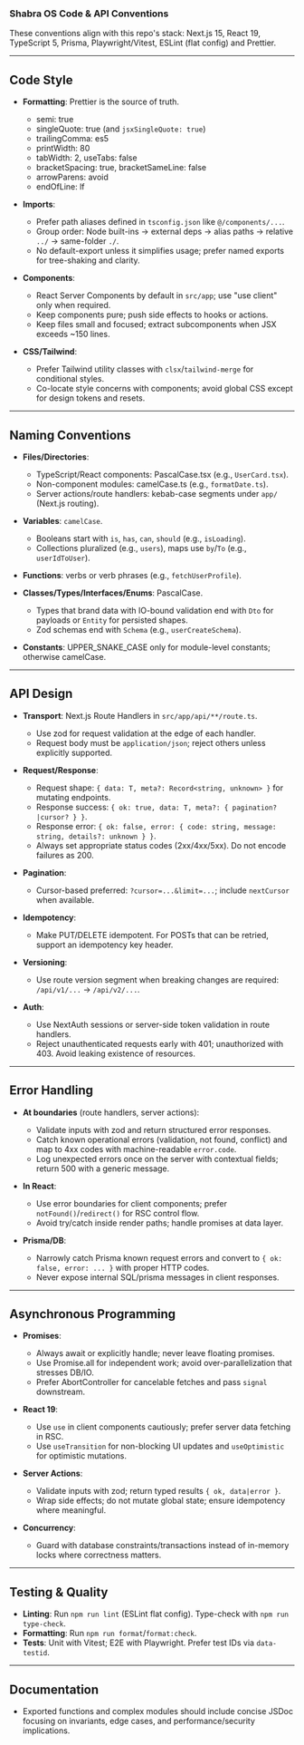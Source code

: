 ### Shabra OS Code & API Conventions

These conventions align with this repo's stack: Next.js 15, React 19, TypeScript 5, Prisma, Playwright/Vitest, ESLint (flat config) and Prettier.

---

## Code Style

- **Formatting**: Prettier is the source of truth.
  - semi: true
  - singleQuote: true (and `jsxSingleQuote: true`)
  - trailingComma: es5
  - printWidth: 80
  - tabWidth: 2, useTabs: false
  - bracketSpacing: true, bracketSameLine: false
  - arrowParens: avoid
  - endOfLine: lf

- **Imports**:
  - Prefer path aliases defined in `tsconfig.json` like `@/components/...`.
  - Group order: Node built-ins → external deps → alias paths → relative `../` → same-folder `./`.
  - No default-export unless it simplifies usage; prefer named exports for tree-shaking and clarity.

- **Components**:
  - React Server Components by default in `src/app`; use "use client" only when required.
  - Keep components pure; push side effects to hooks or actions.
  - Keep files small and focused; extract subcomponents when JSX exceeds ~150 lines.

- **CSS/Tailwind**:
  - Prefer Tailwind utility classes with `clsx`/`tailwind-merge` for conditional styles.
  - Co-locate style concerns with components; avoid global CSS except for design tokens and resets.

---

## Naming Conventions

- **Files/Directories**:
  - TypeScript/React components: PascalCase.tsx (e.g., `UserCard.tsx`).
  - Non-component modules: camelCase.ts (e.g., `formatDate.ts`).
  - Server actions/route handlers: kebab-case segments under `app/` (Next.js routing).

- **Variables**: `camelCase`.
  - Booleans start with `is`, `has`, `can`, `should` (e.g., `isLoading`).
  - Collections pluralized (e.g., `users`), maps use `by`/`To` (e.g., `userIdToUser`).

- **Functions**: verbs or verb phrases (e.g., `fetchUserProfile`).

- **Classes/Types/Interfaces/Enums**: PascalCase.
  - Types that brand data with IO-bound validation end with `Dto` for payloads or `Entity` for persisted shapes.
  - Zod schemas end with `Schema` (e.g., `userCreateSchema`).

- **Constants**: UPPER_SNAKE_CASE only for module-level constants; otherwise camelCase.

---

## API Design

- **Transport**: Next.js Route Handlers in `src/app/api/**/route.ts`.
  - Use zod for request validation at the edge of each handler.
  - Request body must be `application/json`; reject others unless explicitly supported.

- **Request/Response**:
  - Request shape: `{ data: T, meta?: Record<string, unknown> }` for mutating endpoints.
  - Response success: `{ ok: true, data: T, meta?: { pagination?|cursor? } }`.
  - Response error: `{ ok: false, error: { code: string, message: string, details?: unknown } }`.
  - Always set appropriate status codes (2xx/4xx/5xx). Do not encode failures as 200.

- **Pagination**:
  - Cursor-based preferred: `?cursor=...&limit=...`; include `nextCursor` when available.

- **Idempotency**:
  - Make PUT/DELETE idempotent. For POSTs that can be retried, support an idempotency key header.

- **Versioning**:
  - Use route version segment when breaking changes are required: `/api/v1/...` → `/api/v2/...`.

- **Auth**:
  - Use NextAuth sessions or server-side token validation in route handlers.
  - Reject unauthenticated requests early with 401; unauthorized with 403. Avoid leaking existence of resources.

---

## Error Handling

- **At boundaries** (route handlers, server actions):
  - Validate inputs with zod and return structured error responses.
  - Catch known operational errors (validation, not found, conflict) and map to 4xx codes with machine-readable `error.code`.
  - Log unexpected errors once on the server with contextual fields; return 500 with a generic message.

- **In React**:
  - Use error boundaries for client components; prefer `notFound()`/`redirect()` for RSC control flow.
  - Avoid try/catch inside render paths; handle promises at data layer.

- **Prisma/DB**:
  - Narrowly catch Prisma known request errors and convert to `{ ok: false, error: ... }` with proper HTTP codes.
  - Never expose internal SQL/prisma messages in client responses.

---

## Asynchronous Programming

- **Promises**:
  - Always await or explicitly handle; never leave floating promises.
  - Use Promise.all for independent work; avoid over-parallelization that stresses DB/IO.
  - Prefer AbortController for cancelable fetches and pass `signal` downstream.

- **React 19**:
  - Use `use` in client components cautiously; prefer server data fetching in RSC.
  - Use `useTransition` for non-blocking UI updates and `useOptimistic` for optimistic mutations.

- **Server Actions**:
  - Validate inputs with zod; return typed results `{ ok, data|error }`.
  - Wrap side effects; do not mutate global state; ensure idempotency where meaningful.

- **Concurrency**:
  - Guard with database constraints/transactions instead of in-memory locks where correctness matters.

---

## Testing & Quality

- **Linting**: Run `npm run lint` (ESLint flat config). Type-check with `npm run type-check`.
- **Formatting**: Run `npm run format`/`format:check`.
- **Tests**: Unit with Vitest; E2E with Playwright. Prefer test IDs via `data-testid`.

---

## Documentation

- Exported functions and complex modules should include concise JSDoc focusing on invariants, edge cases, and performance/security implications.
